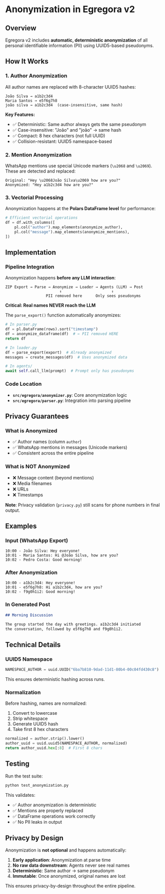 # Anonymization in Egregora v2

## Overview

Egregora v2 includes **automatic, deterministic anonymization** of all personal identifiable information (PII) using UUID5-based pseudonyms.

## How It Works

### 1. Author Anonymization

All author names are replaced with 8-character UUID5 hashes:

```
João Silva → a1b2c3d4
Maria Santos → e5f6g7h8
joão silva → a1b2c3d4  (case-insensitive, same hash)
```

**Key Features:**
- ✅ Deterministic: Same author always gets the same pseudonym
- ✅ Case-insensitive: "João" and "joão" → same hash
- ✅ Compact: 8 hex characters (not full UUID)
- ✅ Collision-resistant: UUID5 namespace-based

### 2. Mention Anonymization

WhatsApp mentions use special Unicode markers (`\u2068` and `\u2069`). These are detected and replaced:

```
Original: "Hey \u2068João Silva\u2069 how are you?"
Anonymized: "Hey a1b2c3d4 how are you?"
```

### 3. Vectorial Processing

Anonymization happens at the **Polars DataFrame level** for performance:

```python
# Efficient vectorial operations
df = df.with_columns([
    pl.col("author").map_elements(anonymize_author),
    pl.col("message").map_elements(anonymize_mentions),
])
```

## Implementation

### Pipeline Integration

Anonymization happens **before any LLM interaction**:

```
ZIP Export → Parse → Anonymize → Loader → Agents (LLM) → Post
                        ↑                      ↑
                  PII removed here      Only sees pseudonyms
```

**Critical: Real names NEVER reach the LLM**

The `parse_export()` function automatically anonymizes:

```python
# In parser.py
df = pl.DataFrame(rows).sort("timestamp")
df = anonymize_dataframe(df)  # ← PII removed HERE
return df

# In loader.py
df = parse_export(export)  # Already anonymized
messages = create_messages(df)  # Uses anonymized data

# In agents/
await self.call_llm(prompt)  # Prompt only has pseudonyms
```

### Code Location

- **`src/egregora/anonymizer.py`**: Core anonymization logic
- **`src/egregora/parser.py`**: Integration into parsing pipeline

## Privacy Guarantees

### What is Anonymized

- ✅ Author names (column `author`)
- ✅ WhatsApp mentions in messages (Unicode markers)
- ✅ Consistent across the entire pipeline

### What is NOT Anonymized

- ❌ Message content (beyond mentions)
- ❌ Media filenames
- ❌ URLs
- ❌ Timestamps

**Note**: Privacy validation (`privacy.py`) still scans for phone numbers in final output.

## Examples

### Input (WhatsApp Export)

```
10:00 - João Silva: Hey everyone!
10:01 - Maria Santos: Hi @João Silva, how are you?
10:02 - Pedro Costa: Good morning!
```

### After Anonymization

```
10:00 - a1b2c3d4: Hey everyone!
10:01 - e5f6g7h8: Hi a1b2c3d4, how are you?
10:02 - f9g0h1i2: Good morning!
```

### In Generated Post

```markdown
## Morning Discussion

The group started the day with greetings. a1b2c3d4 initiated
the conversation, followed by e5f6g7h8 and f9g0h1i2.
```

## Technical Details

### UUID5 Namespace

```python
NAMESPACE_AUTHOR = uuid.UUID("6ba7b810-9dad-11d1-80b4-00c04fd430c8")
```

This ensures deterministic hashing across runs.

### Normalization

Before hashing, names are normalized:

1. Convert to lowercase
2. Strip whitespace
3. Generate UUID5 hash
4. Take first 8 hex characters

```python
normalized = author.strip().lower()
author_uuid = uuid.uuid5(NAMESPACE_AUTHOR, normalized)
return author_uuid.hex[:8]  # First 8 chars
```

## Testing

Run the test suite:

```bash
python test_anonymization.py
```

This validates:
- ✅ Author anonymization is deterministic
- ✅ Mentions are properly replaced
- ✅ DataFrame operations work correctly
- ✅ No PII leaks in output

## Privacy by Design

Anonymization is **not optional** and happens automatically:

1. **Early application**: Anonymization at parse time
2. **No raw data downstream**: Agents never see real names
3. **Deterministic**: Same author → same pseudonym
4. **Immutable**: Once anonymized, original names are lost

This ensures privacy-by-design throughout the entire pipeline.
